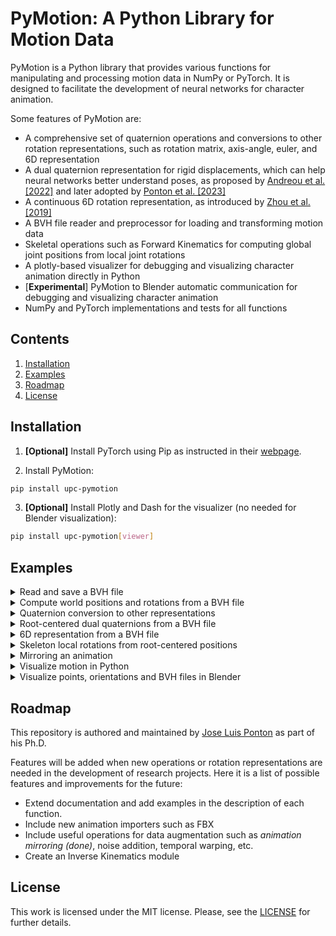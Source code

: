 # PyMotion: A Python Library for Motion Data

PyMotion is a Python library that provides various functions for manipulating and processing motion data in NumPy or PyTorch. It is designed to facilitate the development of neural networks for character animation.

Some features of PyMotion are:

- A comprehensive set of quaternion operations and conversions to other rotation representations, such as rotation matrix, axis-angle, euler, and 6D representation
- A dual quaternion representation for rigid displacements, which can help neural networks better understand poses, as proposed by [Andreou et al. [2022]](https://doi.org/10.1111/cgf.14632) and later adopted by [Ponton et al. [2023]](https://upc-virvig.github.io/SparsePoser/)
- A continuous 6D rotation representation, as introduced by [Zhou et al. [2019]](https://doi.org/10.1109/CVPR.2019.00589)
- A BVH file reader and preprocessor for loading and transforming motion data
- Skeletal operations such as Forward Kinematics for computing global joint positions from local joint rotations
- A plotly-based visualizer for debugging and visualizing character animation directly in Python
- [**Experimental**] PyMotion to Blender automatic communication for debugging and visualizing character animation
- NumPy and PyTorch implementations and tests for all functions

## Contents

1. [Installation](#installation)
2. [Examples](#examples)
3. [Roadmap](#roadmap)
4. [License](#license)

## Installation
1. **[Optional]** Install PyTorch using Pip as instructed in their [webpage](https://pytorch.org/get-started/locally/).

2. Install PyMotion:
```bash
pip install upc-pymotion
```

3. **[Optional]** Install Plotly and Dash for the visualizer (no needed for Blender visualization):
```bash
pip install upc-pymotion[viewer]
```

## Examples

<details>
<summary> Read and save a BVH file </summary>

```python
import numpy as np
from pymotion.io.bvh import BVH

bvh = BVH()
bvh.load("test.bvh")

print(bvh.data["names"])
# Example Output: ['Hips', 'LeftHip', 'LeftKnee', 'LeftAnkle', 'LeftToe', 'RightHip', 'RightKnee', 'RightAnkle', 'RightToe', 'Chest', 'Chest3', 'Chest4', 'Neck', 'Head', 'LeftCollar', 'LeftShoulder', 'LeftElbow', 'LeftWrist', 'RightCollar', 'RightShoulder', 'RightElbow', 'RightWrist']


# Move root joint to (0, 0, 0)
local_rotations, local_positions, parents, offsets, end_sites, end_sites_parents = bvh.get_data()
local_positions[:, 0, :] = np.zeros((local_positions.shape[0], 3))
bvh.set_data(local_rotations, local_positions)

# Scale the skeleton
bvh.set_scale(0.75)

bvh.save("test_out.bvh")
```

</details>

<details>
<summary> Compute world positions and rotations from a BVH file </summary> <br/>

**NumPy**
```python
from pymotion.io.bvh import BVH
from pymotion.ops.skeleton import fk

bvh = BVH()
bvh.load("test.bvh")

local_rotations, local_positions, parents, offsets, end_sites, end_sites_parents = bvh.get_data()
global_positions = local_positions[:, 0, :]  # root joint
pos, rotmats = fk(local_rotations, global_positions, offsets, parents)
```

**PyTorch**
```python
from pymotion.io.bvh import BVH
from pymotion.ops.skeleton_torch import fk
import torch

bvh = BVH()
bvh.load("test.bvh")

local_rotations, local_positions, parents, offsets, end_sites, end_sites_parents = bvh.get_data()
global_positions = local_positions[:, 0, :]  # root joint
pos, rotmats = fk(
    torch.from_numpy(local_rotations),
    torch.from_numpy(global_positions),
    torch.from_numpy(offsets),
    torch.from_numpy(parents),
)
```

</details>

<details>
<summary> Quaternion conversion to other representations </summary> <br/>

**NumPy**
```python
import pymotion.rotations.quat as quat
import numpy as np

angles = np.array([np.pi / 2, np.pi, np.pi / 4])[..., np.newaxis]
# angles.shape = [3, 1]
axes = np.array([[1, 0, 0], [0, 1, 0], [0, 0, 1]])
# axes.shape = [3, 3]

q = quat.from_angle_axis(angles, axes)

rotmats = quat.to_matrix(q)

euler = quat.to_euler(q, np.array([["x", "y", "z"], ["z", "y", "x"], ["y", "z", "x"]]))
euler_degrees = np.degrees(euler)

scaled_axis = quat.to_scaled_angle_axis(q)
```

**PyTorch**
```python
import pymotion.rotations.quat_torch as quat
import numpy as np
import torch

angles = torch.Tensor([torch.pi / 2, torch.pi, torch.pi / 4]).unsqueeze(-1)
# angles.shape = [3, 1]
axes = torch.Tensor([[1, 0, 0], [0, 1, 0], [0, 0, 1]])
# axes.shape = [3, 3]

q = quat.from_angle_axis(angles, axes)

rotmats = quat.to_matrix(q)

euler = quat.to_euler(q, np.array([["x", "y", "z"], ["z", "y", "x"], ["y", "z", "x"]]))
euler_degrees = torch.rad2deg(euler)

scaled_axis = quat.to_scaled_angle_axis(q)
```

</details>

<details>
<summary> Root-centered dual quaternions from a BVH file </summary> <br/>

**NumPy**
```python
from pymotion.io.bvh import BVH
import pymotion.ops.skeleton as sk
import numpy as np

bvh = BVH()
bvh.load("test.bvh")

local_rotations, local_positions, parents, offsets, end_sites, end_sites_parents = bvh.get_data()

root_dual_quats = sk.to_root_dual_quat(
    local_rotations, local_positions[:, 0, :], parents, offsets
)

local_translations, local_rotations = sk.from_root_dual_quat(root_dual_quats, parents)
global_positions = local_translations[:, 0, :]
offsets = local_translations.copy()
offsets[:, 0, :] = np.zeros((offsets.shape[0], 3))
```

**PyTorch**
```python
from pymotion.io.bvh import BVH
import pymotion.ops.skeleton_torch as sk
import torch

bvh = BVH()
bvh.load("test.bvh")

local_rotations, local_positions, parents, offsets, end_sites, end_sites_parents = bvh.get_data()

root_dual_quats = sk.to_root_dual_quat(
    torch.from_numpy(local_rotations),
    torch.from_numpy(local_positions[:, 0, :]),
    torch.from_numpy(parents),
    torch.from_numpy(offsets),
)

local_translations, local_rotations = sk.from_root_dual_quat(root_dual_quats, parents)
global_positions = local_translations[:, 0, :]
offsets = local_translations.clone()
offsets[:, 0, :] = torch.zeros((offsets.shape[0], 3))
```

</details>

<details>
<summary> 6D representation from a BVH file </summary> <br/>

**NumPy**
```python
from pymotion.io.bvh import BVH
import pymotion.rotations.ortho6d as sixd

bvh = BVH()
bvh.load("test.bvh")

local_rotations, _, _, _, _, _ = bvh.get_data()

continuous = sixd.from_quat(local_rotations)

local_rotations = sixd.to_quat(continuous)
```

**PyTorch**
```python
from pymotion.io.bvh import BVH
import pymotion.rotations.ortho6d_torch as sixd
import torch

bvh = BVH()
bvh.load("test.bvh")

local_rotations, _, _, _, _, _ = bvh.get_data()

continuous = sixd.from_quat(torch.from_numpy(local_rotations))

local_rotations = sixd.to_quat(continuous)
```

</details>

<details>
<summary> Skeleton local rotations from root-centered positions </summary> <br/>

**NumPy**
```python
import numpy as np
from pymotion.io.bvh import BVH
from pymotion.ops.skeleton import fk
from pymotion.ops.skeleton import from_root_positions

bvh = BVH()
bvh.load("test.bvh")
local_rotations, local_positions, parents, offsets, _, _ = bvh.get_data()
pos, _ = fk(local_rotations, np.zeros((local_positions.shape[0], 3)), offsets, parents)

pred_rots = from_root_positions(pos, parents, offsets)

bvh.set_data(pred_rots, local_positions)
bvh.save("test_out.bvh")  # joint positions should be similar as test.bvh
```

**PyTorch**
```python
import torch
from pymotion.io.bvh import BVH
from pymotion.ops.skeleton_torch import fk
from pymotion.ops.skeleton_torch import from_root_positions

bvh = BVH()
bvh.load("test.bvh")
local_rotations, local_positions, parents, offsets, _, _ = bvh.get_data()
offsets = torch.from_numpy(offsets)
parents = torch.from_numpy(parents)
pos, _ = fk(
    torch.from_numpy(local_rotations),
    torch.zeros((local_positions.shape[0], 3)),
    offsets,
    parents,
)

pred_rots = from_root_positions(pos, parents, offsets)

bvh.set_data(pred_rots.numpy(), local_positions)
bvh.save("test_out.bvh")  # joint positions should be similar as test.bvh
```

</details>

<details>
<summary> Mirroring an animation </summary> <br/>

**NumPy**
```python
import numpy as np
from pymotion.io.bvh import BVH
from pymotion.ops.skeleton import mirror

bvh = BVH()
bvh.load("test.bvh")

names = bvh.data["names"].tolist()
print(names)
# ['Hips', 'Chest', 'Chest2', 'Chest3', 'Chest4', 'Neck', 'Head', 'RightCollar', 'RightShoulder',
#  'RightElbow', 'RightWrist', 'LeftCollar', 'LeftShoulder', 'LeftElbow', 'LeftWrist', 'RightHip',
#  'RightKnee', 'RightAnkle', 'RightToe', 'LeftHip', 'LeftKnee', 'LeftAnkle', 'LeftToe']

joints_mapping = np.array(
    [
        (
            names.index("Left" + n[5:])
            if n.startswith("Right")
            else (names.index("Right" + n[4:]) if n.startswith("Left") else names.index(n))
        )
        for n in names
    ]
)

local_rotations, local_positions, parents, offsets, end_sites, _ = bvh.get_data()

mirrored_local_rots, mirrored_global_pos, mirrored_offsets, _ = mirror(
    local_rotations,
    local_positions[:, 0, :],  # global position of the root joint
    parents,
    offsets,
    end_sites,
    joints_mapping=joints_mapping,  # joints_mapping is only required for mode="symmetry"
    mode="symmetry",  # other modes: "all" or "positions"
    axis="X",
)

local_positions[:, 0, :] = mirrored_global_pos
bvh.set_data(mirrored_local_rots, local_positions)
# Uncomment when mode == "all"
# bvh.data["offsets"] = mirrored_offsets
bvh.save("test_mirrored.bvh")
```

**PyTorch**
```python
import torch
from pymotion.io.bvh import BVH
from pymotion.ops.skeleton_torch import mirror

bvh = BVH()
bvh.load("test.bvh")

names = bvh.data["names"].tolist()
print(names)
# ['Hips', 'Chest', 'Chest2', 'Chest3', 'Chest4', 'Neck', 'Head', 'RightCollar', 'RightShoulder',
#  'RightElbow', 'RightWrist', 'LeftCollar', 'LeftShoulder', 'LeftElbow', 'LeftWrist', 'RightHip',
#  'RightKnee', 'RightAnkle', 'RightToe', 'LeftHip', 'LeftKnee', 'LeftAnkle', 'LeftToe']

joints_mapping = torch.Tensor(
    [
        (
            names.index("Left" + n[5:])
            if n.startswith("Right")
            else (names.index("Right" + n[4:]) if n.startswith("Left") else names.index(n))
        )
        for n in names
    ]
).to(torch.int32)

local_rotations, local_positions, parents, offsets, end_sites, _ = bvh.get_data()

mirrored_local_rots, mirrored_global_pos, mirrored_offsets, _ = mirror(
    torch.from_numpy(local_rotations),
    torch.from_numpy(local_positions[:, 0, :]),  # global position of the root joint
    torch.from_numpy(parents),
    torch.from_numpy(offsets),
    torch.from_numpy(end_sites),
    joints_mapping=joints_mapping,  # joints_mapping is only required for mode="symmetry"
    mode="symmetry",  # other modes: "all" or "positions"
    axis="X",
)

local_positions[:, 0, :] = mirrored_global_pos.numpy()
bvh.set_data(mirrored_local_rots.numpy(), local_positions)
# Uncomment when mode == "all"
# bvh.data["offsets"] = mirrored_offsets.numpy()
bvh.save("test_mirrored.bvh")
```

</details>

<details>
<summary> Visualize motion in Python </summary> <br/>

```python
from pymotion.render.viewer import Viewer
from pymotion.io.bvh import BVH
from pymotion.ops.skeleton import fk

bvh = BVH()
bvh.load("test.bvh")

local_rotations, local_positions, parents, offsets, _, _ = bvh.get_data()
global_positions = local_positions[:, 0, :]  # root joint
pos, rotmats = fk(local_rotations, global_positions, offsets, parents)

viewer = Viewer(use_reloader=True, xy_size=5)
viewer.add_skeleton(pos, parents)
# add additional info using add_sphere(...) and/or add_line(...), examples:
# viewer.add_sphere(sphere_pos, color="green")
# viewer.add_line(start_pos, end_pos, color="green")
viewer.add_floor()
viewer.run()
```

</details>

<details>
<summary> Visualize points, orientations and BVH files in Blender </summary> <br/>

```python
import numpy as np
from pymotion.io.bvh import BVH
from pymotion.render.blender import BlenderConnection

with BlenderConnection() as conn:
    conn.clear_scene()
    conn.render_checkerboard_floor()
    conn.render_points(
        np.array([[0, -3, 0], [1, 2, 3]]), np.array([[0, 0, 1], [0, 1, 0]]), radius=np.array([[0.25], [0.05]])
    )
    conn.render_orientations(
        np.array([[1, 0, 0, 0], [np.cos(np.pi / 4.0), np.sin(np.pi / 4.0), 0, 0]]),
        np.array([[0, -3, 0], [1, 2, 3]]),
        scale=np.array([[0.5], [0.25]]),
    )
    # BVH files can be rendered directly from file path
    path = "test.bvh"
    conn.render_bvh_from_path(
        path,
        np.array([0, 0, 1]),
        end_joints=["RightWrist", "LeftWrist", "RightToe", "LeftToe", "Head"],
    )
    # or by using a BVH object
    bvh = BVH()
    path = "test2.bvh"
    bvh.load(path)
    conn.render_bvh(
        bvh, np.array([0, 1, 0]), end_joints=["RightWrist", "LeftWrist", "RightToe", "LeftToe", "Head"]
    )
```

</details>

## Roadmap

This repository is authored and maintained by [Jose Luis Ponton](https://github.com/JLPM22) as part of his Ph.D.

Features will be added when new operations or rotation representations are needed in the development of research projects. Here it is a list of possible features and improvements for the future:

- Extend documentation and add examples in the description of each function.
- Include new animation importers such as FBX
- Include useful operations for data augmentation such as *animation mirroring (done)*, noise addition, temporal warping, etc.
- Create an Inverse Kinematics module

## License

This work is licensed under the MIT license. Please, see the [LICENSE](LICENSE) for further details.
